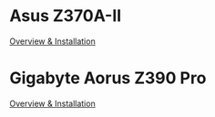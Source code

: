 # Asus Z370A-II 

[Overview & Installation](asus_prime_z370a-ii/)

# Gigabyte Aorus Z390 Pro

[Overview & Installation](gigabyte_z390_aorus_pro/)


